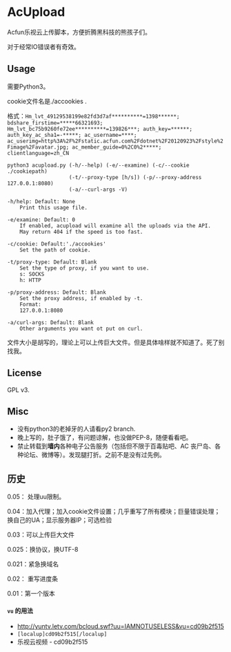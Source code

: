 AcUpload
==========
Acfun乐视云上传脚本，方便折腾黑科技的熊孩子们。

对于经常IO错误者有奇效。


Usage
--------
需要Python3。

cookie文件名是./accookies  .

格式：`Hm_lvt_49129538199e82fd3d7af**********=1398******; bdshare_firstime=*****66321693; Hm_lvt_bc75b9260fe72ee**********=139826***; auth_key=******; auth_key_ac_sha1=-*****; ac_username=****; ac_userimg=http%3A%2F%2Fstatic.acfun.com%2Fdotnet%2F20120923%2Fstyle%2Fimage%2Favatar.jpg; ac_member_guide=0%2C0%2*****; clientlanguage=zh_CN`

    python3 acupload.py (-h/--help) (-e/--examine) (-c/--cookie ./cookiepath) 
                        (-t/--proxy-type [h/s]) (-p/--proxy-address 127.0.0.1:8080)
                        (-a/--curl-args -V)
    
    -h/help: Default: None
        Print this usage file.
        
    -e/examine: Default: 0
        If enabled, acupload will examine all the uploads via the API.
        May return 404 if the speed is too fast.
    
    -c/cookie: Default:'./accookies'
        Set the path of cookie.
    
    -t/proxy-type: Default: Blank
        Set the type of proxy, if you want to use.
        s: SOCKS
        h: HTTP
    
    -p/proxy-address: Default: Blank
        Set the proxy address, if enabled by -t.
        Format:
        127.0.0.1:8080
    
    -a/curl-args: Default: Blank
        Other arguments you want ot put on curl.


文件大小是胡写的，理论上可以上传巨大文件。但是具体啥样就不知道了。死了别找我。

License
----

GPL v3.

Misc
----

* 没有python3的老掉牙的人请看py2 branch.
* 晚上写的，肚子饿了，有问题谅解，也没做PEP-8，随便看看吧。
* 禁止转载到**墙内**各种电子公告服务（包括但不限于百毒贴吧、AC 丧尸岛、各种论坛、微博等）。发现腿打折。之前不是没有过先例。

历史
----
0.05： 处理uu限制。

0.04：加入代理；加入cookie文件设置；几乎重写了所有模块；巨量错误处理；换自己的UA；显示服务器IP；可选检验

0.03：可以上传巨大文件

0.025：换协议，换UTF-8

0.021：紧急换域名

0.02： 重写进度条

0.01：第一个版本
#### `vu` 的用法
* <http://yuntv.letv.com/bcloud.swf?uu=IAMNOTUSELESS&vu=cd09b2f515>
* `[localup]cd09b2f515[/localup]`
* 乐视云视频 - cd09b2f515